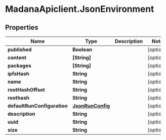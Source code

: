 # MadanaApiclient.JsonEnvironment

## Properties

Name | Type | Description | Notes
------------ | ------------- | ------------- | -------------
**published** | **Boolean** |  | [optional] 
**content** | **[String]** |  | [optional] 
**packages** | **[String]** |  | [optional] 
**ipfsHash** | **String** |  | [optional] 
**name** | **String** |  | [optional] 
**rootHashOffset** | **String** |  | [optional] 
**roothash** | **String** |  | [optional] 
**defaultRunConfiguration** | [**JsonRunConfig**](JsonRunConfig.md) |  | [optional] 
**description** | **String** |  | [optional] 
**uuid** | **String** |  | [optional] 
**size** | **String** |  | [optional] 


